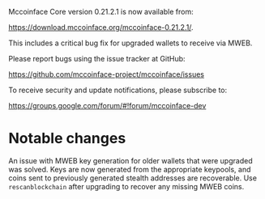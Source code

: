 Mccoinface Core version 0.21.2.1 is now available from:

 <https://download.mccoinface.org/mccoinface-0.21.2.1/>.

This includes a critical bug fix for upgraded wallets to receive via MWEB.

Please report bugs using the issue tracker at GitHub:

  <https://github.com/mccoinface-project/mccoinface/issues>

To receive security and update notifications, please subscribe to:

  <https://groups.google.com/forum/#!forum/mccoinface-dev>

Notable changes
===============

An issue with MWEB key generation for older wallets that were upgraded was solved.
Keys are now generated from the appropriate keypools, and coins sent to previously generated stealth addresses are recoverable.
Use `rescanblockchain` after upgrading to recover any missing MWEB coins.


